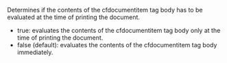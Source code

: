 Determines if the contents of the cfdocumentitem tag body has to be evaluated at the time of printing the document.
- true: evaluates the contents of the cfdocumentitem tag body only at the time of printing the document.
- false (default): evaluates the contents of the cfdocumentitem tag body immediately.